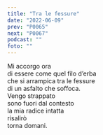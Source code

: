 ```yaml
---
title: "Tra le fessure"
date: "2022-06-09"
prev: "P0065"
next: "P0067"
podcast: ""
foto: ""
---
```


Mi accorgo ora  
di essere come quel filo d’erba  
che si arrampica tra le fessure  
di un asfalto che soffoca.  
Vengo strappato  
sono fuori dal contesto  
la mia radice intatta  
risalirò  
torna domani.
